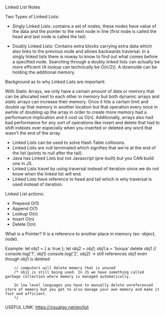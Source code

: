 Linked List Notes

Two Types of Linked Lists:

- Singly Linked Lists: contains a set of nodes, these nodes have value of the data and the pointer to the next node in line (first node is called the head and last node is called the tail).

- Doubly Linked Lists: Contains extra blocks carrying extra data which also links to the previous node and allows backwards traversal.  In a singly linked lists there is noway to know to find out what comes before a specified node.  Searching through a doubly linked lists can actually be more efficient (A lookup can technically be O(n/2)).  A downside can be holding the additional memory.

Background as to why Linked Lists are important:

With Static Arrays, we only have a certain amount of data or memory that can be allocated next to each other in memory but both dynamic arrays and static arrays can increase their memory.
Once it hits a certain limit and double up that memory in another location but that operation every once in awhile of doubling up the array in order to create more memory had a performance implication and it cost us O(n).
Additionally, arrays also had bad performance for any sort of operations like insert and delete that had to shift indexes over especially when you inserted or deleted any word that wasn't the end of the array.

- Linked Lists can be used to solve Hash Table collisions.
- Linked Lists are null terminated which signifies that we're at the end of the list (points to null after the tail).
- Java has Linked Lists but not Javascript (pre-built) but you CAN build one in JS.
- Linked Lists travel by using traversal instead of iteration since we do not know when the linked list will end.
- Linked Lists have reference to head and tail which is why traversal is used instead of iteration.

Linked List actions:
- Prepend O(1)
- Append O(1)
- Lookup O(n)
- Insert O(n)
- Delete O(n)

What is a Pointer?
It is a reference to another place in memory (ex: object, node).

Example:
        let obj1 = { a: true };
        let obj2 = obj1;
        obj1.a = 'booya'
        delete obj1
        // console.log('1', obj1)
        console.log('2', obj2) -> still references obj1 even though obj1 is deleted

        // computers will delete memory that is unused
        /* obj2 is still being used. In JS we have something called garbage collection where memory is managed automatically.

        In low level languages you have to manually delete unreferenced store of memory but you get to also manage your own memory and make it fast and efficient.
        */

USEFUL LINK: https://visualgo.net/en/list
